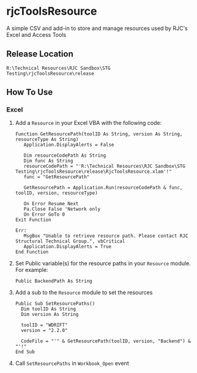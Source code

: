 # rjcToolsResource
A simple CSV and add-in to store and manage resources used by RJC's Excel and Access Tools

## Release Location
`R:\Technical Resources\RJC Sandbox\STG Testing\rjcToolsResource\release`

## How To Use
### Excel
1. Add a `Resource` in your Excel VBA with the following code:

   ```VBA
   Function GetResourcePath(toolID As String, version As String, resourceType As String)
      Application.DisplayAlerts = False
      
      Dim resourceCodePath As String
      Dim func As String
      resourceCodePath = "'R:\Technical Resources\RJC Sandbox\STG Testing\rjcToolsResource\release\RjcToolsResource.xlam'!"
      func = "GetResourcePath"
      
      GetResourcePath = Application.Run(resourceCodePath & func, toolID, version, resourceType)
      
      On Error Resume Next
      Pa.Close False 'Network only
      On Error GoTo 0
   Exit Function
 
   Err:
      MsgBox "Unable to retrieve resource path. Please contact RJC Structural Technical Group.", vbCritical
      Application.DisplayAlerts = True
   End Function
   ```
   
2. Set Public variable(s) for the resource paths in your `Resource` module. For example:
   ```VBA
   Public BackendPath As String
   ```

3. Add a sub to the `Resource` module to set the resources
   ```VBA
   Public Sub SetResourcePaths()
     Dim toolID As String
     Dim version As String
     
     toolID = "WDRIFT"
     version = "2.2.0"
     
     CodeFile = "'" & GetResourcePath(toolID, version, "Backend") & "'!"
   End Sub
   ```

 4. Call `SetResourcePaths` in `Workbook_Open` event
